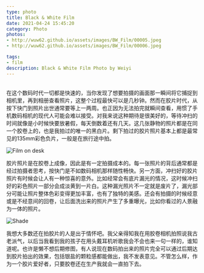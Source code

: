 ```yaml
---
type: photo
title: Black & White Film 
date: 2021-04-24 15:45:20
category: Photo
photos: 
- http://wuw62.github.io/assets/images/BW_Film/00005.jpeg
- http://wuw62.github.io/assets/images/BW_Film/00006.jpeg

tags:
- film
description: Black & White Film Photo by Weiyi 
---
```


<br/>
在这个数码时代一切都是快速的，当你发现了想要拍摄的画面那一瞬间将它捕捉到相机里，再到相册查看照片，这整个过程最快可以是几秒钟。然而在胶片时代，从按下快门到照片出世通常要等上一两周。也正因为无法拍完就瞬间查看，用惯了手机数码相机的现代人可能会难以接受。对我来说这种期待是很美好的，等待冲扫的时间就像是小时候快要放暑假，每天倒数着还有几天。这几张静物的照片都是在同一个胶卷上的，也是我拍过的唯一的黑白片。剩下拍过的胶片照片基本上都是最常见的135mm彩色负片，一般是在旅行途中拍。

![Film on desk](http://wuw62.github.io/assets/images/BW_Film/00005.jpeg)


胶片照片是在胶卷上成像，因此是有一定拍摄成本的。每一张照片的背后通常都是经过拍摄者思考，按快门是不如数码相机那样随性畅快。另一方面，冲扫好的胶片照片有时候会让人有一种惊喜的意外。比如经常会有底片漏光的情况，这时候冲扫好的彩色照片一部分会成淡黄到一片白。这种漏光照片不一定就是废片了，漏光部分可能让照片整体色彩变得更加丰富，也有了独特的美感。还会有拍摄的时候经意或是不经意间的回卷，让后面洗出来的照片产生了多重曝光，比如你看过的人景融为一体的照片。

![Shade](http://wuw62.github.io/assets/images/BW_Film/00006.jpeg)


我想大多数还在拍胶片的人是出于情怀吧。我父亲得知我在用胶卷相机拍照说我古老派气，以后当我看到我的孩子在用头戴耳机听歌我会不会也来一句一样的，谁知道呢。也许是懒不想后期修图，有人说现在数码拍出来的照片完全可以通过后期达到胶片拍出的效果，包括银盐的颗粒感都能做出，我不发表意见。不管怎么样，作为一个胶片爱好者，只要胶卷还在生产我就会一直拍下去。